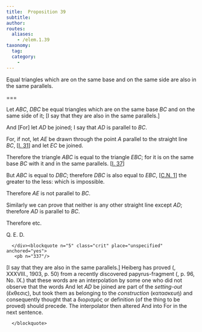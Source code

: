 ```yaml
---
title:  Proposition 39
subtitle:
author:
routes:
  aliases:
    - /elem.1.39
taxonomy:
  tag:
  category:
    -
---
```


Equal triangles which are on the same base and on the same side are also in the same parallels.

===

<p>Let <em>ABC</em>, <em>DBC</em> be equal triangles which are on the same base <em>BC</em> and on the same side of it; <lb n="5"/>[I say that they are also in the same parallels.]</p>


<p>And [For] let <em>AD</em> be joined; I say that <em>AD</em> is parallel to <em>BC</em>.</p>


<p>For, if not, let <em>AE</em> be drawn through the point <em>A</em> parallel to the straight line <lb n="10"/><em>BC</em>, [<a href="/elem.1.31">I. 31</a>] and let <em>EC</em> be joined. </p>


<p>Therefore the triangle <em>ABC</em> is equal to the triangle <em>EBC</em>; for it is on the same base <em>BC</em> with it and in the same <lb n="15"/>parallels. [<a href="/elem.1.37">I. 37</a>]</p>


<p>But <em>ABC</em> is equal to <em>DBC</em>; <span class="center">therefore <em>DBC</em> is also equal to <em>EBC</em>, [<a href="/elem.1.c.n.1">C.N. 1</a>] the greater to the less: which is impossible.</span></p>


<p>Therefore <em>AE</em> is not parallel to <em>BC</em>. <lb n="20"/></p>


<p>Similarly we can prove that neither is any other straight line except <em>AD</em>; <span class="center">therefore <em>AD</em> is parallel to <em>BC</em>.</span></p>


<p>Therefore etc.</p>

<div class="QED">

<p>Q. E. D.</p>

      </div><blockquote n="5" class="crit" place="unspecified" anchored="yes">
       <pb n="337"/>

<p>[<span class="bold">I say that they are also in the same parallels.</span>] Heiberg has proved (<title>Hermes</title>, XXXVIII., 1903, p. 50) from a recently discovered papyrus-fragment (<title>Fayūm towns and their papyri</title>, p. 96, No. IX.) that these words are an interpolation by some one who did not observe that the words <quote>And let <em>AD</em> be joined</quote>
 are part of the <em>setting-out</em> (<foreign lang="greek">ἔκθεσις</foreign>), but took them as belonging to the <em>construction</em> (<foreign lang="greek">κατασκευή</foreign>) and consequently thought that a <foreign lang="greek">διορισμός</foreign> or <quote>definition</quote>
 (of the thing to be proved) should precede. The interpolator then altered <quote>And</quote>
 into <quote>For</quote>
 in the next sentence.</p>

      </blockquote>
